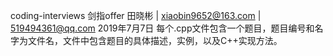 coding-interviews
剑指offer
田晓彬 | xiaobin9652@163.com | 519494361@qq.com
2019年7月7日
每个.cpp文件包含一个题目，题目编号和名字为文件名，文件中包含题目的具体描述，实例，以及C++实现方法。
